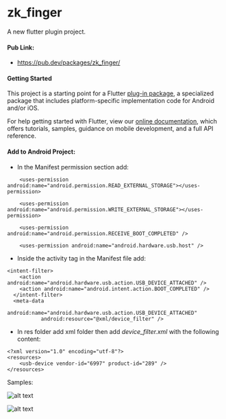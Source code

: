 # zk_finger

A new flutter plugin project.

#### Pub Link:

- https://pub.dev/packages/zk_finger/

#### Getting Started

This project is a starting point for a Flutter
[plug-in package](https://flutter.dev/developing-packages/),
a specialized package that includes platform-specific implementation code for
Android and/or iOS.

For help getting started with Flutter, view our
[online documentation](https://flutter.dev/docs), which offers tutorials,
samples, guidance on mobile development, and a full API reference.

#### Add to Android Project:

- In the Manifest permission section add:

```
    <uses-permission android:name="android.permission.READ_EXTERNAL_STORAGE"></uses-permission>

    <uses-permission android:name="android.permission.WRITE_EXTERNAL_STORAGE"></uses-permission>

    <uses-permission android:name="android.permission.RECEIVE_BOOT_COMPLETED" /> 

    <uses-permission android:name="android.hardware.usb.host" />
```
    
    
- Inside the activity tag in the Manifest file add:

```
<intent-filter>
    <action android:name="android.hardware.usb.action.USB_DEVICE_ATTACHED" />
    <action android:name="android.intent.action.BOOT_COMPLETED" />
  </intent-filter>
  <meta-data
           android:name="android.hardware.usb.action.USB_DEVICE_ATTACHED"
           android:resource="@xml/device_filter" />
```
           
           
- In res folder add xml folder then add *device_filter.xml* with the following content:

```
<?xml version="1.0" encoding="utf-8"?>
<resources>
    <usb-device vendor-id="6997" product-id="289" />
</resources>
```

Samples:

![alt text](https://github.com/amorenew/flutter_zkteco_fingerprint/raw/master/case1.png)

![alt text](https://github.com/amorenew/flutter_zkteco_fingerprint/raw/master/case2.png)


